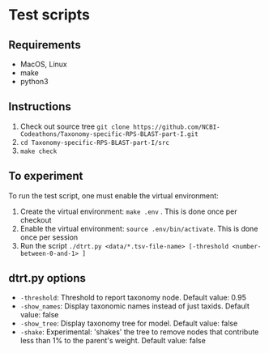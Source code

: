 # Test scripts


## Requirements
* MacOS, Linux
* make
* python3

## Instructions
1. Check out source tree
   `git clone https://github.com/NCBI-Codeathons/Taxonomy-specific-RPS-BLAST-part-I.git`
2. `cd Taxonomy-specific-RPS-BLAST-part-I/src`
3. `make check`


## To experiment

To run the test script, one must enable the virtual environment:

1. Create the virtual environment: `make .env` . This is done once per
   checkout
2. Enable the virtual environment: `source .env/bin/activate`. This is done
   once per session
3. Run the script 
   `./dtrt.py <data/*.tsv-file-name> [-threshold <number-between-0-and-1> ]`


## dtrt.py options

* `-threshold`: Threshold to report taxonomy node.
    Default value: 0.95
* `-show_names`: Display taxonomic names instead of just taxids.
    Default value: false
* `-show_tree`: Display taxonomy tree for model.
    Default value: false
* `-shake`: Experimental: 'shakes' the tree to remove nodes that contribute
  less than 1% to the parent's weight.
    Default value: false

  

